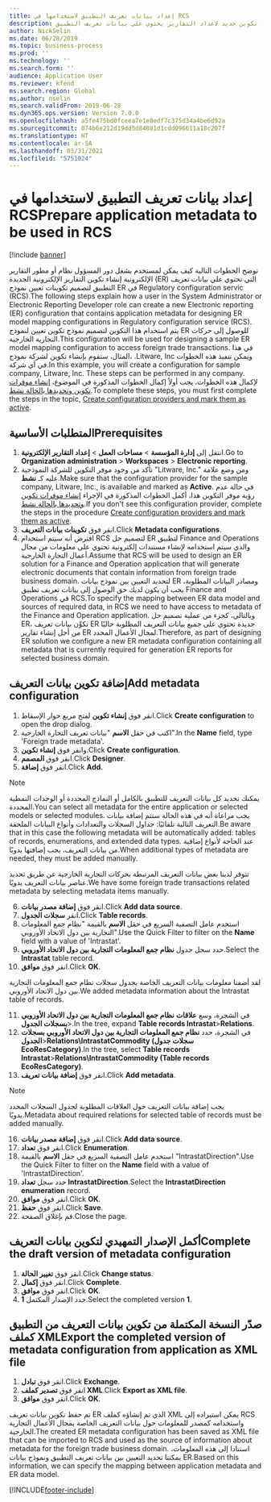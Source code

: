 ```yaml
---
title: إعداد بيانات تعريف التطبيق لاستخدامها في RCS
description: يوضح هذا الموضوع كيفيه إنشاء تكوين جديد لاعداد التقارير يحتوي علي بيانات تعريف التطبيق.
author: NickSelin
ms.date: 06/28/2019
ms.topic: business-process
ms.prod: ''
ms.technology: ''
ms.search.form: ''
audience: Application User
ms.reviewer: kfend
ms.search.region: Global
ms.author: nselin
ms.search.validFrom: 2019-06-28
ms.dyn365.ops.version: Version 7.0.0
ms.openlocfilehash: a5fe475bd0fceea7e1e8edf7c375d34a4be6d92a
ms.sourcegitcommit: 074b6e212d19dd5d84881d1cdd096611a18c207f
ms.translationtype: HT
ms.contentlocale: ar-SA
ms.lasthandoff: 03/31/2021
ms.locfileid: "5751024"
---
```

# <a name="prepare-application-metadata-to-be-used-in-rcs"></a><span data-ttu-id="ab91e-103">إعداد بيانات تعريف التطبيق لاستخدامها في RCS</span><span class="sxs-lookup"><span data-stu-id="ab91e-103">Prepare application metadata to be used in RCS</span></span>
[!include [banner](../../includes/banner.md)]

<span data-ttu-id="ab91e-104">توضح الخطوات التالية كيف يمكن لمستخدم يشغل دور المسؤول نظام أو مطور التقارير الإلكترونية إنشاء تكوين التقارير الإلكترونية الجديدة (ER) التي تحتوي علي بيانات تعريف التطبيق لتصميم تكوينات تعيين نموذج ER في Regulatory configuration servic (RCS).</span><span class="sxs-lookup"><span data-stu-id="ab91e-104">The following steps explain how a user in the System Administrator or Electronic Reporting Developer role can create a new Electronic reporting (ER) configuration that contains application metadata for designing ER model mapping configurations in Regulatory configuration service (RCS).</span></span> <span data-ttu-id="ab91e-105">يتم استخدام هذا التكوين لتصميم نموذج تكوين تعيين لنموذج ER للوصول إلى حركات التجارية الخارجية.</span><span class="sxs-lookup"><span data-stu-id="ab91e-105">This configuration will be used for designing a sample ER model mapping configuration to access foreign trade transactions.</span></span> <span data-ttu-id="ab91e-106">في هذا المثال، ستقوم بإنشاء تكوين لشركة نموذج، .Litware, Inc ويمكن تنفيذ هذه الخطوات في أي شركة.</span><span class="sxs-lookup"><span data-stu-id="ab91e-106">In this example, you will create a configuration for sample company, Litware, Inc. These steps can be performed in any company.</span></span> <span data-ttu-id="ab91e-107">لإكمال هذه الخطوات، يجب أولاً إكمال الخطوات المذكورة في الموضوع، [إنشاء موفرات تكوين وتحديدها بالحالة نشط](er-configuration-provider-mark-it-active-2016-11.md).</span><span class="sxs-lookup"><span data-stu-id="ab91e-107">To complete these steps, you must first complete the steps in the topic, [Create configuration providers and mark them as active](er-configuration-provider-mark-it-active-2016-11.md).</span></span>

## <a name="prerequisites"></a><span data-ttu-id="ab91e-108">المتطلبات الأساسية</span><span class="sxs-lookup"><span data-stu-id="ab91e-108">Prerequisites</span></span>
1.    <span data-ttu-id="ab91e-109">انتقل إلى **إدارة المؤسسة** > **مساحات العمل‬** > **إعداد التقارير الإلكترونية**‬.</span><span class="sxs-lookup"><span data-stu-id="ab91e-109">Go to **Organization administration** > **Workspaces** > **Electronic reporting**.</span></span> 
2.    <span data-ttu-id="ab91e-110">تأكد من وجود موفر التكوين للشركة النموذجية "Litware, Inc." ومن وضع علامة عليه كـ **نشط**.</span><span class="sxs-lookup"><span data-stu-id="ab91e-110">Make sure that the configuration provider for the sample company, Litware, Inc., is available and marked as **Active**.</span></span> <span data-ttu-id="ab91e-111">في حالة عدم رؤية موفر التكوين هذا، أكمل الخطوات المذكورة في الإجراء [إنشاء موفرات تكوين وتحديدها بالحالة نشط‬](er-configuration-provider-mark-it-active-2016-11.md).</span><span class="sxs-lookup"><span data-stu-id="ab91e-111">If you don't see this configuration provider, complete the steps in the procedure [Create configuration providers and mark them as active](er-configuration-provider-mark-it-active-2016-11.md).</span></span> 
3.    <span data-ttu-id="ab91e-112">انقر فوق **تكوينات بيانات التعريف**.</span><span class="sxs-lookup"><span data-stu-id="ab91e-112">Click **Metadata configurations**.</span></span> 
4.    <span data-ttu-id="ab91e-113">افترض أنه سيتم استخدام RCS لتصميم حل ER لتطبيق Finance and Operations والذي سيتم استخدامه لإنشاء مستندات إلكترونية تحتوي على معلومات من مجال أعمال التجارة الخارجية.</span><span class="sxs-lookup"><span data-stu-id="ab91e-113">Assume that RCS will be used to design an ER solution for a Finance and Operation application that will generate electronic documents that contain information from foreign trade business domain.</span></span> <span data-ttu-id="ab91e-114">لتحديد التعيين بين نموذج بيانات ER ومصادر البيانات المطلوبة، يجب أن يكون لديك حق الوصول إلى بيانات تعريف تطبيق Finance and Operations في RCS.</span><span class="sxs-lookup"><span data-stu-id="ab91e-114">To specify the mapping between ER data model and sources of required data, in RCS we need to have access to metadata of the Finance and Operation application.</span></span> <span data-ttu-id="ab91e-115">وبالتالي، كجزء من عملية تصميم حل ER، نكوِّن بيانات تعريف ER جديدة تحتوي على جميع بيانات التعريف المطلوبة حاليًا من أجل إنشاء تقارير ER لمجال الأعمال المحدد.</span><span class="sxs-lookup"><span data-stu-id="ab91e-115">Therefore, as part of designing ER solution we configure a new ER metadata configuration containing all metadata that is currently required for generation ER reports for selected business domain.</span></span> 

## <a name="add-metadata-configuration"></a><span data-ttu-id="ab91e-116">إضافة تكوين ‏‫بيانات التعريف‬</span><span class="sxs-lookup"><span data-stu-id="ab91e-116">Add metadata configuration</span></span> 
1.    <span data-ttu-id="ab91e-117">انقر فوق **إنشاء تكوين** لفتح مربع حوار الإسقاط‬.</span><span class="sxs-lookup"><span data-stu-id="ab91e-117">Click **Create configuration** to open the drop dialog.</span></span> 
2.    <span data-ttu-id="ab91e-118">اكتب في حقل **الاسم** "بيانات تعريف التجارة الخارجية".</span><span class="sxs-lookup"><span data-stu-id="ab91e-118">In the **Name** field, type 'Foreign trade metadata'.</span></span> 
3.    <span data-ttu-id="ab91e-119">وانقر فوق **إنشاء تكوين**.</span><span class="sxs-lookup"><span data-stu-id="ab91e-119">Click **Create configuration**.</span></span> 
4.    <span data-ttu-id="ab91e-120">انقر فوق **المصمم**.</span><span class="sxs-lookup"><span data-stu-id="ab91e-120">Click **Designer**.</span></span> 
5.    <span data-ttu-id="ab91e-121">انقر فوق **إضافة**.</span><span class="sxs-lookup"><span data-stu-id="ab91e-121">Click **Add**.</span></span> 
  
> [!NOTE]
> <span data-ttu-id="ab91e-122">يمكنك تحديد كل بيانات التعريف للتطبيق بالكامل أو النماذج المحددة أو الوحدات النمطية المحددة.</span><span class="sxs-lookup"><span data-stu-id="ab91e-122">You can select all metadata for the entire application or selected models or selected modules.</span></span> <span data-ttu-id="ab91e-123">يجب مراعاة أنه في هذه الحالة ستتم إضافة بيانات التعريف التالية تلقائيًا: جداول السجلات والتعدادات وأنواع البيانات الملحقة.</span><span class="sxs-lookup"><span data-stu-id="ab91e-123">Be aware that in this case the following metadata will be automatically added: tables of records, enumerations, and extended data types.</span></span> <span data-ttu-id="ab91e-124">عند الحاجة لأنواع إضافية من بيانات التعريف، يجب إضافتها يدويًا.</span><span class="sxs-lookup"><span data-stu-id="ab91e-124">When additional types of metadata are needed, they must be added manually.</span></span> 
 
<span data-ttu-id="ab91e-125">تتوفر لدينا بعض بيانات التعريف المرتبطة بحركات التجارية الخارجية عن طريق تحديد عناصر بيانات التعريف يدويًا.</span><span class="sxs-lookup"><span data-stu-id="ab91e-125">We have some foreign trade transactions related metadata by selecting metadata items manually.</span></span> 
  
6.    <span data-ttu-id="ab91e-126">انقر فوق **إضافة مصدر بيانات**.</span><span class="sxs-lookup"><span data-stu-id="ab91e-126">Click **Add data source**.</span></span> 
7.    <span data-ttu-id="ab91e-127">انقر **سجلات الجدول**.</span><span class="sxs-lookup"><span data-stu-id="ab91e-127">Click **Table records**.</span></span> 
8.    <span data-ttu-id="ab91e-128">استخدم عامل التصفية السريع في حقل **الاسم** بالقيمة "نظام جمع المعلومات التجارية بين دول الاتحاد الأوروبي".</span><span class="sxs-lookup"><span data-stu-id="ab91e-128">Use the Quick Filter to filter on the **Name** field with a value of 'Intrastat'.</span></span> 
9.    <span data-ttu-id="ab91e-129">حدد سجل جدول **نظام جمع المعلومات التجارية بين دول الاتحاد الأوروبي**.</span><span class="sxs-lookup"><span data-stu-id="ab91e-129">Select the **Intrastat** table record.</span></span> 
10.    <span data-ttu-id="ab91e-130">انقر فوق **موافق**.</span><span class="sxs-lookup"><span data-stu-id="ab91e-130">Click **OK**.</span></span>
  
<span data-ttu-id="ab91e-131">لقد أضفنا معلومات بيانات التعريف الخاصة بجدول سجلات نظام جمع المعلومات التجارية بين دول الاتحاد الأوروبي.</span><span class="sxs-lookup"><span data-stu-id="ab91e-131">We added metadata information about the Intrastat table of records.</span></span> 
  
11.    <span data-ttu-id="ab91e-132">في الشجرة، وسع **علاقات** **نظام جمع المعلومات التجارية بين دول الاتحاد الأوروبي بسجلات الجدول**\>.</span><span class="sxs-lookup"><span data-stu-id="ab91e-132">In the tree, expand **Table records Intrastat**\>**Relations**.</span></span> 
12.    <span data-ttu-id="ab91e-133">في الشجرة، حدد **نظام جمع المعلومات التجارية بين دول الاتحاد الأوروبي بسجلات الجدول**\>**Relations\IntrastatCommodity (سجلات جدول EcoResCategory)**.</span><span class="sxs-lookup"><span data-stu-id="ab91e-133">In the tree, select **Table records Intrastat**\>**Relations\IntrastatCommodity (Table records EcoResCategory)**.</span></span>     
13.    <span data-ttu-id="ab91e-134">انقر فوق **إضافة بيانات تعريف**.</span><span class="sxs-lookup"><span data-stu-id="ab91e-134">Click **Add metadata**.</span></span> 
  
> [!NOTE]
> <span data-ttu-id="ab91e-135">يجب إضافة بيانات التعريف حول العلاقات المطلوبة لجدول السجلات المحدد يدويًا.</span><span class="sxs-lookup"><span data-stu-id="ab91e-135">Metadata about required relations for selected table of records must be added manually.</span></span> 
  
16.    <span data-ttu-id="ab91e-136">انقر فوق **إضافة مصدر بيانات**.</span><span class="sxs-lookup"><span data-stu-id="ab91e-136">Click **Add data source**.</span></span> 
17.    <span data-ttu-id="ab91e-137">انقر فوق **تعداد**.</span><span class="sxs-lookup"><span data-stu-id="ab91e-137">Click **Enumeration**.</span></span> 
18.    <span data-ttu-id="ab91e-138">استخدم عامل التصفية السريع في حقل **الاسم** بالقيمة "IntrastatDirection".</span><span class="sxs-lookup"><span data-stu-id="ab91e-138">Use the Quick Filter to filter on the **Name** field with a value of 'IntrastatDirection'.</span></span> 
19.    <span data-ttu-id="ab91e-139">حدد سجل **تعداد IntrastatDirection**.</span><span class="sxs-lookup"><span data-stu-id="ab91e-139">Select the **IntrastatDirection enumeration** record.</span></span> 
20.    <span data-ttu-id="ab91e-140">انقر فوق **موافق**.</span><span class="sxs-lookup"><span data-stu-id="ab91e-140">Click **OK**.</span></span> 
21.    <span data-ttu-id="ab91e-141">انقر فوق **حفظ**.</span><span class="sxs-lookup"><span data-stu-id="ab91e-141">Click **Save**.</span></span>  
22.    <span data-ttu-id="ab91e-142">قم بإغلاق الصفحة.</span><span class="sxs-lookup"><span data-stu-id="ab91e-142">Close the page.</span></span> 
  
## <a name="complete-the-draft-version-of-metadata-configuration"></a><span data-ttu-id="ab91e-143">أكمل الإصدار التمهيدي لتكوين بيانات التعريف</span><span class="sxs-lookup"><span data-stu-id="ab91e-143">Complete the draft version of metadata configuration</span></span>
1.    <span data-ttu-id="ab91e-144">انقر فوق **تغيير الحالة**.</span><span class="sxs-lookup"><span data-stu-id="ab91e-144">Click **Change status**.</span></span> 
2.    <span data-ttu-id="ab91e-145">انقر فوق **إكمال**.</span><span class="sxs-lookup"><span data-stu-id="ab91e-145">Click **Complete**.</span></span> 
3.    <span data-ttu-id="ab91e-146">انقر فوق **موافق**.</span><span class="sxs-lookup"><span data-stu-id="ab91e-146">Click **OK**.</span></span> 
4.    <span data-ttu-id="ab91e-147">حدد الإصدار المكتمل **1**.</span><span class="sxs-lookup"><span data-stu-id="ab91e-147">Select the completed version **1**.</span></span> 
  
## <a name="export-the-completed-version-of-metadata-configuration-from-application-as-xml-file"></a><span data-ttu-id="ab91e-148">صدّر النسخة المكتملة من تكوين بيانات التعريف من التطبيق كملف XML</span><span class="sxs-lookup"><span data-stu-id="ab91e-148">Export the completed version of metadata configuration from application as XML file</span></span>
1.    <span data-ttu-id="ab91e-149">انقر فوق **تبادل**.</span><span class="sxs-lookup"><span data-stu-id="ab91e-149">Click **Exchange**.</span></span> 
2.    <span data-ttu-id="ab91e-150">انقر فوق **تصدير كملف XML**.</span><span class="sxs-lookup"><span data-stu-id="ab91e-150">Click **Export as XML file**.</span></span> 
3.    <span data-ttu-id="ab91e-151">انقر فوق **موافق**.</span><span class="sxs-lookup"><span data-stu-id="ab91e-151">Click **OK**.</span></span> 
    
<span data-ttu-id="ab91e-152">تم حفظ تكوين بيانات تعريف ER الذي تم إنشاؤه كملف XML يمكن استيراده إلى RCS واستخدامه كمصدر للمعلومات حول بيانات التعريف الخاصة بمجال الأعمال التجارية الخارجية.</span><span class="sxs-lookup"><span data-stu-id="ab91e-152">The created ER metadata configuration has been saved as XML file that can be imported to RCS and used as the source of information about metadata for the foreign trade business domain.</span></span> <span data-ttu-id="ab91e-153">استنادا إلى هذه المعلومات، يمكننا تحديد التعيين بين بيانات تعريف التطبيق ونموذج بيانات ER.</span><span class="sxs-lookup"><span data-stu-id="ab91e-153">Based on this information, we can specify the mapping between application metadata and ER data model.</span></span>


[!INCLUDE[footer-include](../../../../includes/footer-banner.md)]